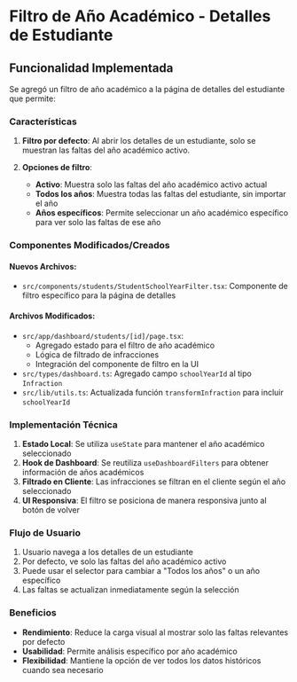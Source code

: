 # Filtro de Año Académico - Detalles de Estudiante

## Funcionalidad Implementada

Se agregó un filtro de año académico a la página de detalles del estudiante que permite:

### Características

1. **Filtro por defecto**: Al abrir los detalles de un estudiante, solo se muestran las faltas del año académico activo.

2. **Opciones de filtro**:
   - **Activo**: Muestra solo las faltas del año académico activo actual
   - **Todos los años**: Muestra todas las faltas del estudiante, sin importar el año
   - **Años específicos**: Permite seleccionar un año académico específico para ver solo las faltas de ese año

### Componentes Modificados/Creados

#### Nuevos Archivos:
- `src/components/students/StudentSchoolYearFilter.tsx`: Componente de filtro específico para la página de detalles

#### Archivos Modificados:
- `src/app/dashboard/students/[id]/page.tsx`: 
  - Agregado estado para el filtro de año académico
  - Lógica de filtrado de infracciones
  - Integración del componente de filtro en la UI
- `src/types/dashboard.ts`: Agregado campo `schoolYearId` al tipo `Infraction`
- `src/lib/utils.ts`: Actualizada función `transformInfraction` para incluir `schoolYearId`

### Implementación Técnica

1. **Estado Local**: Se utiliza `useState` para mantener el año académico seleccionado
2. **Hook de Dashboard**: Se reutiliza `useDashboardFilters` para obtener información de años académicos
3. **Filtrado en Cliente**: Las infracciones se filtran en el cliente según el año seleccionado
4. **UI Responsiva**: El filtro se posiciona de manera responsiva junto al botón de volver

### Flujo de Usuario

1. Usuario navega a los detalles de un estudiante
2. Por defecto, ve solo las faltas del año académico activo
3. Puede usar el selector para cambiar a "Todos los años" o un año específico
4. Las faltas se actualizan inmediatamente según la selección

### Beneficios

- **Rendimiento**: Reduce la carga visual al mostrar solo las faltas relevantes por defecto
- **Usabilidad**: Permite análisis específico por año académico
- **Flexibilidad**: Mantiene la opción de ver todos los datos históricos cuando sea necesario
